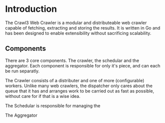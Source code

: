 # Introduction

The Crawl3 Web Crawler is a modular and distributeable web crawler capable of 
fetching, extracting and storing the results. It is written in Go and has been 
designed to enable extensibility without sacrificing scalability. 

## Components

There are 3 core components. The crawler, the schedular and the aggregator. 
Each component is responsible for only it's piece, and can each be run separatly.

The Crawler consists of a distributer and one of more (configurable) workers. Unlike
many web crawlers, the dispatcher only cares about the queue that it has and arranges
work to be carried out as fast as possible, without care for if that is a wise idea. 

The Schedular is responsible for managing the 

The Aggregator 